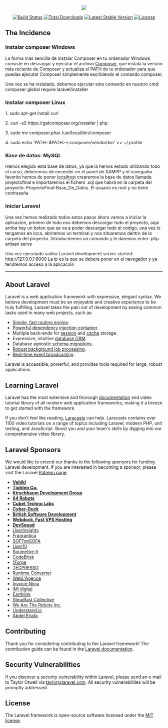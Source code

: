 <p align="center"><img src="https://laravel.com/assets/img/components/logo-laravel.svg"></p>

<p align="center">
<a href="https://travis-ci.org/laravel/framework"><img src="https://travis-ci.org/laravel/framework.svg" alt="Build Status"></a>
<a href="https://packagist.org/packages/laravel/framework"><img src="https://poser.pugx.org/laravel/framework/d/total.svg" alt="Total Downloads"></a>
<a href="https://packagist.org/packages/laravel/framework"><img src="https://poser.pugx.org/laravel/framework/v/stable.svg" alt="Latest Stable Version"></a>
<a href="https://packagist.org/packages/laravel/framework"><img src="https://poser.pugx.org/laravel/framework/license.svg" alt="License"></a>
</p>

<h2>The Incidence</h2>

<h3>Instalar composer Windows</h3>
<p>La forma más sencilla de instalar Composer en tu ordenador Windows consiste en descargar y ejecutar el archivo <a href="https://getcomposer.org/download/">Composer</a>, que instala la versión más reciente de Composer y actualiza el PATH de tu ordenador para que puedas ejecutar Composer simplemente escribiendo el comando composer.</p>
<p>Una vez se ha instalado, debemos ejecutar este comando en nuestro cmd: composer global require laravel/installer</p>

<h3>Instalar composer Linux</h3>
<p>1. sudo apt-get install curl</p>
<p>2. curl -sS https://getcomposer.org/installer | php</p>
<p>3. sudo mv composer.phar /usr/local/bin/composer</p>
<p>4. sudo echo 'PATH=$PATH:~/.composer/vendor/bin' >> ~/.profile</p>

<h3>Base de datos: MySQL</h3>
<p>Hemos elegido esta base de datos, ya que la hemos estado utilizando todo el curso, deberemos de encerder en el panel de XAMPP y el navegador favorito hemos de poner <a href="http://localhost/phpmyadmin/">localhost</a> crearemos la base de datos llamada projectofinal e importaremos el fichero .sql que habrá en la carpeta del proyecto: ProyectoFinal-Base_De_Datos. El usuario es root y no tiene contraseña</p>

<h3>Iniciar Laravel</h3>
<p>Una vez hemos realizado todos estos pasos ahora vamos a iniciar la aplicación, primero de todo nos debemos descargar todo el proyecto, aqui arriba hay un boton que se va a poder descargar todo el codigo, una vez lo tengamos en loca, abriremos un terminal y nos situaremos dentro de la carpeta del proyecto. Introduciremos un comando y le daremos enter: php artisan serve</p>

<p>Una vez ejecutado saldra Laravel development server started: http://127.0.0.1:8000 La ip es la que se debera poner en el navegador y ya tendremos acceso a la aplicación</p>

<hr>

## About Laravel

Laravel is a web application framework with expressive, elegant syntax. We believe development must be an enjoyable and creative experience to be truly fulfilling. Laravel takes the pain out of development by easing common tasks used in many web projects, such as:

- [Simple, fast routing engine](https://laravel.com/docs/routing).
- [Powerful dependency injection container](https://laravel.com/docs/container).
- Multiple back-ends for [session](https://laravel.com/docs/session) and [cache](https://laravel.com/docs/cache) storage.
- Expressive, intuitive [database ORM](https://laravel.com/docs/eloquent).
- Database agnostic [schema migrations](https://laravel.com/docs/migrations).
- [Robust background job processing](https://laravel.com/docs/queues).
- [Real-time event broadcasting](https://laravel.com/docs/broadcasting).

Laravel is accessible, powerful, and provides tools required for large, robust applications.

## Learning Laravel

Laravel has the most extensive and thorough [documentation](https://laravel.com/docs) and video tutorial library of all modern web application frameworks, making it a breeze to get started with the framework.

If you don't feel like reading, [Laracasts](https://laracasts.com) can help. Laracasts contains over 1100 video tutorials on a range of topics including Laravel, modern PHP, unit testing, and JavaScript. Boost you and your team's skills by digging into our comprehensive video library.

## Laravel Sponsors

We would like to extend our thanks to the following sponsors for funding Laravel development. If you are interested in becoming a sponsor, please visit the Laravel [Patreon page](https://patreon.com/taylorotwell).

- **[Vehikl](https://vehikl.com/)**
- **[Tighten Co.](https://tighten.co)**
- **[Kirschbaum Development Group](https://kirschbaumdevelopment.com)**
- **[64 Robots](https://64robots.com)**
- **[Cubet Techno Labs](https://cubettech.com)**
- **[Cyber-Duck](https://cyber-duck.co.uk)**
- **[British Software Development](https://www.britishsoftware.co)**
- **[Webdock, Fast VPS Hosting](https://www.webdock.io/en)**
- **[DevSquad](https://devsquad.com)**
- [UserInsights](https://userinsights.com)
- [Fragrantica](https://www.fragrantica.com)
- [SOFTonSOFA](https://softonsofa.com/)
- [User10](https://user10.com)
- [Soumettre.fr](https://soumettre.fr/)
- [CodeBrisk](https://codebrisk.com)
- [1Forge](https://1forge.com)
- [TECPRESSO](https://tecpresso.co.jp/)
- [Runtime Converter](http://runtimeconverter.com/)
- [WebL'Agence](https://weblagence.com/)
- [Invoice Ninja](https://www.invoiceninja.com)
- [iMi digital](https://www.imi-digital.de/)
- [Earthlink](https://www.earthlink.ro/)
- [Steadfast Collective](https://steadfastcollective.com/)
- [We Are The Robots Inc.](https://watr.mx/)
- [Understand.io](https://www.understand.io/)
- [Abdel Elrafa](https://abdelelrafa.com)

## Contributing

Thank you for considering contributing to the Laravel framework! The contribution guide can be found in the [Laravel documentation](https://laravel.com/docs/contributions).

## Security Vulnerabilities

If you discover a security vulnerability within Laravel, please send an e-mail to Taylor Otwell via [taylor@laravel.com](mailto:taylor@laravel.com). All security vulnerabilities will be promptly addressed.

## License

The Laravel framework is open-source software licensed under the [MIT license](https://opensource.org/licenses/MIT).
